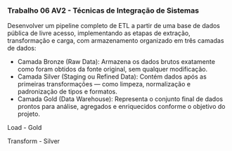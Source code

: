 ### Trabalho 06 AV2 - Técnicas de Integração de Sistemas

Desenvolver um pipeline completo de ETL a partir de uma base de dados pública
de livre acesso, implementando as etapas de extração, transformação e carga, com armazenamento organizado em três camadas de dados:

- Camada Bronze (Raw Data): Armazena os dados brutos exatamente como
  foram obtidos da fonte original, sem qualquer modificação.
- Camada Silver (Staging ou Refined Data): Contém dados após as primeiras
  transformações — como limpeza, normalização e padronização de tipos e formatos.
- Camada Gold (Data Warehouse): Representa o conjunto final de dados prontos
  para análise, agregados e enriquecidos conforme o objetivo do projeto.

Load - Gold

Transform - Silver
